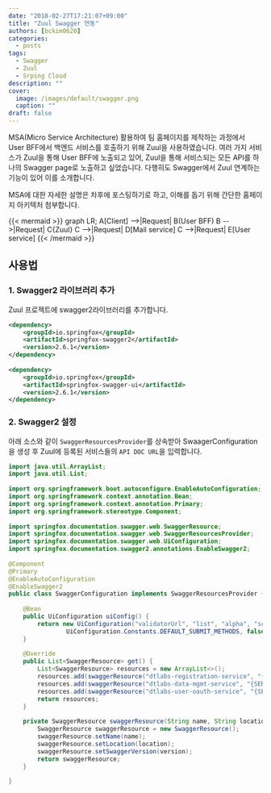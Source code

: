 ```yaml
---
date: "2018-02-27T17:21:07+09:00"
title: "Zuul Swagger 연동"
authors: [bckim0620]
categories:
  - posts
tags:
  - Swagger
  - Zuul
  - Srping Cloud
description: ""
cover:
  image: /images/default/swagger.png
  caption: ""
draft: false
---
```


MSA(Micro Service Architecture) 활용하여 팀 홈페이지를 제작하는 과정에서 User BFF에서 백엔드 서비스를 호출하기 위해 Zuul을 사용하였습니다.
여러 가지 서비스가 Zuul을 통해 User BFF에 노출되고 있어, Zuul을 통해 서비스되는 모든 API를 하나의 Swagger page로 노출하고 싶었습니다.
다행히도 Swagger에서 Zuul 연계하는 기능이 있어 이를 소개합니다.

MSA에 대한 자세한 설명은 차후에 포스팅하기로 하고, 이해를 돕기 위해 간단한 홈페이지 아키텍처 첨부합니다.

{{< mermaid >}}
graph LR;
    A[Client] -->|Request| B(User BFF)
    B -->|Request| C{Zuul}
    C -->|Request| D[Mail service]
    C -->|Request| E[User service]
{{< /mermaid >}}

## 사용법

### 1. Swagger2 라이브러리 추가
Zuul 프로젝트에 swagger2라이브러리를 추가합니다.

```pom.xml
<dependency>
    <groupId>io.springfox</groupId>
    <artifactId>springfox-swagger2</artifactId>
    <version>2.6.1</version>
</dependency>
 
<dependency>
    <groupId>io.springfox</groupId>
    <artifactId>springfox-swagger-ui</artifactId>
    <version>2.6.1</version>
</dependency>
```

### 2. Swagger2 설정
아래 소스와 같이 `SwaggerResourcesProvider`를 상속받아 SwaagerConfiguration을 생성 후 Zuul에 등록된 서비스들의 `API DOC URL`을 입력합니다.

```java
import java.util.ArrayList;
import java.util.List;
 
import org.springframework.boot.autoconfigure.EnableAutoConfiguration;
import org.springframework.context.annotation.Bean;
import org.springframework.context.annotation.Primary;
import org.springframework.stereotype.Component;
 
import springfox.documentation.swagger.web.SwaggerResource;
import springfox.documentation.swagger.web.SwaggerResourcesProvider;
import springfox.documentation.swagger.web.UiConfiguration;
import springfox.documentation.swagger2.annotations.EnableSwagger2;
 
@Component
@Primary
@EnableAutoConfiguration
@EnableSwagger2
public class SwaggerConfiguration implements SwaggerResourcesProvider {
 
    @Bean
    public UiConfiguration uiConfig() {
        return new UiConfiguration("validatorUrl", "list", "alpha", "schema",
                UiConfiguration.Constants.DEFAULT_SUBMIT_METHODS, false, true, 60000L);
    }
 
    @Override
    public List<SwaggerResource> get() {
        List<SwaggerResource> resources = new ArrayList<>();
        resources.add(swaggerResource("dtlabs-registration-service", "{SERVICE_API_DOC_URL}", "2.0"));
        resources.add(swaggerResource("dtlabs-data-mgmt-service", "{SERVICE_API_DOC_URL}", "2.0"));
        resources.add(swaggerResource("dtlabs-user-oauth-service", "{SERVICE_API_DOC_URL}", "2.0"));
        return resources;
    }
     
    private SwaggerResource swaggerResource(String name, String location, String version) {
        SwaggerResource swaggerResource = new SwaggerResource();
        swaggerResource.setName(name);
        swaggerResource.setLocation(location);
        swaggerResource.setSwaggerVersion(version);
        return swaggerResource;
    }
     
}
```
